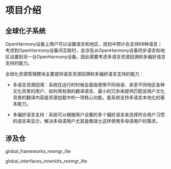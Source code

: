 # 项目介绍<a name="ZH-CN_TOPIC_0000001054438981"></a>

## 全球化子系统<a name="section11516137123416"></a>

OpenHarmony设备上用户可以设置语言和地区，规划中预计会支持68种语言；考虑到OpenHarmony设备间互联时，会涉及从OpenHarmony设备同步语言和地区设置到另一台OpenHarmony设备。因此需要考虑多语言资源回溯和多偏好语言支持的能力。

全球化资源管理模块主要提供语言资源回溯和多偏好语言支持的能力：

-   多语言资源回溯：系统在运行的时候会面临使用不同母语、来至不同地区各种文化背景的用户，如何用有限的翻译语言、最小的冗余来提供匹配该用户文化背景的翻译内容是资源加载中的一项核心功能，是系统支持多语言本地化的基本能力。

-   多偏好语言支持：系统可以根据用户设置的多个偏好语言来选择符合用户习惯的语言来显示，解决多母语用户尤其是像瑞士这样使用多母语用户的需求。

## 涉及仓<a name="section5889165803317"></a>

global\_frameworks\_resmgr\_lite

global\_interfaces\_innerkits\_resmgr\_lite

